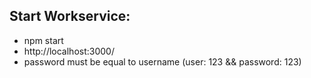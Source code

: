 ## Start Workservice:
- npm start
- http://localhost:3000/
- password must be equal to username (user: 123 && password: 123)
